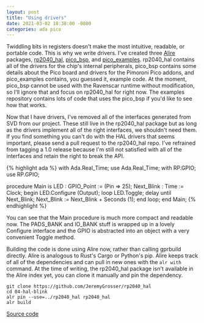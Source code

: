 ```yaml
---
layout: post
title: "Using drivers"
date: 2021-03-02 18:38:00 -0800
categories: ada pico
---
```

Twiddling bits in registers doesn't make the most intuitive, readable, or portable code. This is why we write drivers. I've created three [Alire](https://alire.ada.dev/) packages, [rp2040_hal](https://github.com/JeremyGrosser/rp2040_hal), [pico_bsp](https://github.com/JeremyGrosser/pico_bsp), and [pico_examples](https://github.com/JeremyGrosser/pico_examples). rp2040_hal contains all of the drivers for the chip's internal peripherals, pico_bsp contains some details about the Pico board and drivers for the Pimoroni Pico addons, and pico_examples contains, you guessed it, example code. At the moment, pico_bsp cannot be used with the Ravenscar runtime without modification, so I'll ignore that and focus on rp2040_hal for right now. The examples repository contains lots of code that uses the pico_bsp if you'd like to see how that works.

Now that I have drivers, I've removed all of the interfaces generated from SVD from our project. These still live in the rp2040_hal package but as long as the drivers implement all of the right interfaces, we shouldn't need them. If you find something you can't do with the HAL drivers that seems important, please send a pull request to the rp2040_hal repo. I've refrained from tagging a 1.0 release because I'm still not satisfied with all of the interfaces and retain the right to break the API.

{% highlight ada %}
with Ada.Real_Time; use Ada.Real_Time;
with RP.GPIO; use RP.GPIO;

procedure Main is
    LED        : GPIO_Point := (Pin => 25);
    Next_Blink : Time := Clock;
begin
    LED.Configure (Output);
    loop
       LED.Toggle;
       delay until Next_Blink;
       Next_Blink := Next_Blink + Seconds (1);
    end loop;
end Main;
{% endhighlight %}

You can see that the Main procedure is much more compact and readable now. The PADS_BANK and IO_BANK stuff is wrapped up in a lovely Configure interface and the GPIO is abstracted into an object with a very convenient Toggle method.

Building the code is done using Alire now, rather than calling gprbuild directly. Alire is analogous to Rust's Cargo or Python's pip. Alire keeps track of all of the dependencies and can pull in new ones with the `alr with` command. At the time of writing, the rp2040_hal package isn't available in the Alire index yet, you can clone it manually and pin the dependency.

	git clone https://github.com/JeremyGrosser/rp2040_hal
	cd 04-hal-blink
	alr pin --use=../rp2040_hal rp2040_hal
	alr build

[Source code](https://github.com/JeremyGrosser/pico_examples/blob/master/blog/04-hal-blink/src/main.adb)
